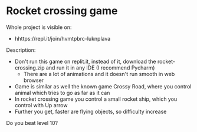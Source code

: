 # Rocket crossing game

Whole project is visible on:
- hhttps://repl.it/join/hvmtpbrc-luknplava

Description:
- Don't run this game on replit.it, instead of it, download the rocket-crossing.zip and run it in any IDE (I recommend Pycharm)
    - There are a lot of animations and it doesn't run smooth in web browser
- Game is similar as well the known game Crossy Road, where you control animal which tries to go as far as it can
- In rocket crossing game you control a small rocket ship, which you control with Up arrow
- Further you get, faster are flying objects, so difficulty increase

Do you beat level 10?

